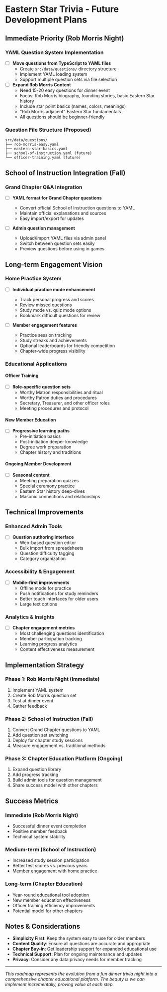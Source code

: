 # Eastern Star Trivia - Future Development Plans

## Immediate Priority (Rob Morris Night)

### YAML Question System Implementation

- [ ] **Move questions from TypeScript to YAML files**
  - Create `src/data/questions/` directory structure
  - Implement YAML loading system
  - Support multiple question sets via file selection
- [ ] **Expand Rob Morris Content**
  - Need 15-20 easy questions for dinner event
  - Focus: Rob Morris biography, founding stories, basic Eastern Star history
  - Include star point basics (names, colors, meanings)
  - "Rob Morris adjacent" Eastern Star fundamentals
  - All questions should be beginner-friendly

### Question File Structure (Proposed)

```
src/data/questions/
├── rob-morris-easy.yaml
├── eastern-star-basics.yaml
├── school-of-instruction.yaml (future)
└── officer-training.yaml (future)
```

## School of Instruction Integration (Fall)

### Grand Chapter Q&A Integration

- [ ] **YAML format for Grand Chapter questions**
  - Convert official School of Instruction questions to YAML
  - Maintain official explanations and sources
  - Easy import/export for updates

- [ ] **Admin question management**
  - Upload/import YAML files via admin panel
  - Switch between question sets easily
  - Preview questions before using in games

## Long-term Engagement Vision

### Home Practice System

- [ ] **Individual practice mode enhancement**
  - Track personal progress and scores
  - Review missed questions
  - Study mode vs. quiz mode options
  - Bookmark difficult questions for review

- [ ] **Member engagement features**
  - Practice session tracking
  - Study streaks and achievements
  - Optional leaderboards for friendly competition
  - Chapter-wide progress visibility

### Educational Applications

#### Officer Training

- [ ] **Role-specific question sets**
  - Worthy Matron responsibilities and ritual
  - Worthy Patron duties and procedures
  - Secretary, Treasurer, and other officer roles
  - Meeting procedures and protocol

#### New Member Education

- [ ] **Progressive learning paths**
  - Pre-initiation basics
  - Post-initiation deeper knowledge
  - Degree work preparation
  - Chapter history and traditions

#### Ongoing Member Development

- [ ] **Seasonal content**
  - Meeting preparation quizzes
  - Special ceremony practice
  - Eastern Star history deep-dives
  - Masonic connections and relationships

## Technical Improvements

### Enhanced Admin Tools

- [ ] **Question authoring interface**
  - Web-based question editor
  - Bulk import from spreadsheets
  - Question difficulty tagging
  - Category organization

### Accessibility & Engagement

- [ ] **Mobile-first improvements**
  - Offline mode for practice
  - Push notifications for study reminders
  - Better touch interfaces for older users
  - Large text options

### Analytics & Insights

- [ ] **Chapter engagement metrics**
  - Most challenging questions identification
  - Member participation tracking
  - Learning progress analytics
  - Content effectiveness measurement

## Implementation Strategy

### Phase 1: Rob Morris Night (Immediate)

1. Implement YAML system
2. Create Rob Morris question set
3. Test at dinner event
4. Gather feedback

### Phase 2: School of Instruction (Fall)

1. Convert Grand Chapter questions to YAML
2. Add question set switching
3. Deploy for chapter study sessions
4. Measure engagement vs. traditional methods

### Phase 3: Chapter Education Platform (Ongoing)

1. Expand question library
2. Add progress tracking
3. Build admin tools for question management
4. Share success model with other chapters

## Success Metrics

### Immediate (Rob Morris Night)

- Successful dinner event completion
- Positive member feedback
- Technical system stability

### Medium-term (School of Instruction)

- Increased study session participation
- Better test scores vs. previous years
- Member engagement with home practice

### Long-term (Chapter Education)

- Year-round educational tool adoption
- New member education effectiveness
- Officer training efficiency improvements
- Potential model for other chapters

## Notes & Considerations

- **Simplicity First**: Keep the system easy to use for older members
- **Content Quality**: Ensure all questions are accurate and appropriate
- **Chapter Buy-in**: Get leadership support for expanded educational use
- **Technical Support**: Plan for ongoing maintenance and updates
- **Privacy**: Consider any data privacy needs for member tracking

---

_This roadmap represents the evolution from a fun dinner trivia night into a comprehensive chapter educational platform. The beauty is we can implement incrementally, proving value at each step._
